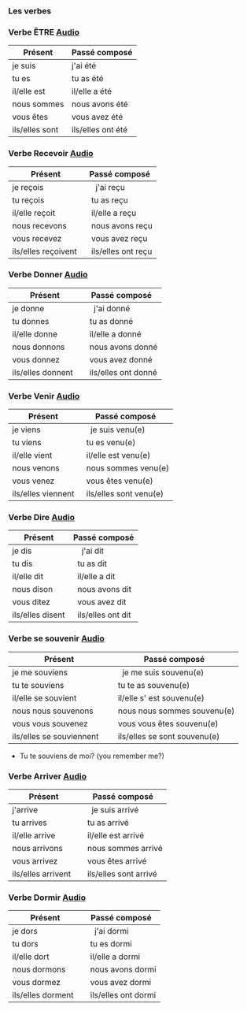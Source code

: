 ### Les verbes

### Verbe ÊTRE [Audio](http://www.calypso.mysticomaya.com/verbe_auxiliaire_etre/etre_conjug_audio.php)

Présent|Passé composé
-------------------|------
je suis           |     j'ai été
tu es           |    tu as été
il/elle est      |    il/elle a été
nous sommes       |    nous avons été
vous êtes       |    vous avez été
ils/elles sont  |    ils/elles ont été

### Verbe Recevoir [Audio](https://www.scholingua.com/en/fr/conjugation/recevoir)

Présent|Passé composé
-------------------|------
je reçois           |     j'ai reçu
tu reçois           |    tu as reçu
il/elle reçoit      |    il/elle a reçu
nous recevons       |    nous avons reçu
vous recevez       |    vous avez reçu
ils/elles reçoivent  |    ils/elles ont reçu

### Verbe Donner [Audio](http://www.calypso.mysticomaya.com/verbe_G1_donner/donner_conjug_audio.php)

Présent|Passé composé
-------------------|------
je donne           |     j'ai donné
tu donnes           |    tu as donné
il/elle donne      |    il/elle a donné
nous donnons       |    nous avons donné
vous donnez       |    vous avez donné
ils/elles donnent  |    ils/elles ont donné


### Verbe Venir [Audio](https://www.scholingua.com/en/fr/conjugation/venir)

Présent|Passé composé
-------------------|------
je viens           |     je suis venu(e)
tu viens           |    tu es venu(e)
il/elle vient      |    il/elle est venu(e)
nous venons       |    nous sommes venu(e)
vous venez       |    vous êtes venu(e)
ils/elles viennent  |    ils/elles sont venu(e)


### Verbe Dire [Audio](http://www.calypso.mysticomaya.com/verbe_G3_dire/dire_conjug_audio.php)

Présent|Passé composé
-------------------|------
je dis           |     j'ai dit
tu dis           |    tu as dit 
il/elle dit      |    il/elle a dit
nous dison       |    nous avons dit
vous ditez       |    vous avez dit
ils/elles disent  |    ils/elles ont dit

### Verbe se souvenir [Audio](https://www.scholingua.com/en/fr/conjugation/se_souvenir)

Présent|Passé composé
-------------------|------
je me souviens          |     je me suis souvenu(e)
tu te souviens           |    tu te as souvenu(e)
il/elle se souvient      |    il/elle s' est souvenu(e)
nous nous souvenons       |    nous nous sommes souvenu(e)
vous vous souvenez       |    vous vous êtes souvenu(e)
ils/elles se souviennent  |    ils/elles se sont souvenu(e)

* Tu te souviens de moi? (you remember me?)

### Verbe Arriver [Audio](http://www.calypso.mysticomaya.com/verbe_G1_arriver/arriver_conjug_audio.php)

Présent|Passé composé
-------------------|------
j'arrive          |     je suis arrivé
tu arrives           |    tu as arrivé
il/elle arrive      |    il/elle est arrivé
nous arrivons       |    nous sommes arrivé
vous arrivez       |    vous êtes arrivé
ils/elles arrivent  |    ils/elles sont arrivé


### Verbe Dormir [Audio](https://www.scholingua.com/en/fr/conjugation/dormir)

Présent|Passé composé
-------------------|------
je dors          |     j'ai dormi
tu dors           |    tu es dormi
il/elle dort      |    il/elle a dormi
nous dormons       |    nous avons dormi
vous dormez       |    vous avez dormi
ils/elles dorment  |    ils/elles ont dormi










